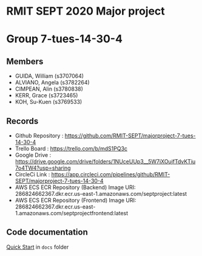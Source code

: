 # RMIT SEPT 2020 Major project

# Group 7-tues-14-30-4

## Members
* GUIDA, William (s3707064)
* ALVIANO, Angela (s3782264)
* CIMPEAN, Alin (s3780838)
* KERR, Grace (s3723465)
* KOH, Su-Kuen (s3769533)

## Records

* Github Repository : https://github.com/RMIT-SEPT/majorproject-7-tues-14-30-4
* Trello Board : https://trello.com/b/mdS1PQ3c
* Google Drive : https://drive.google.com/drive/folders/1NUceUUp3__5W7iXOujfTdvKTiu7o4TW4?usp=sharing
* CircleCi Link : https://app.circleci.com/pipelines/github/RMIT-SEPT/majorproject-7-tues-14-30-4
* AWS ECS ECR Repository (Backend) Image URI: 286824662367.dkr.ecr.us-east-1.amazonaws.com/septproject:latest
* AWS ECS ECR Repository (Frontend) Image URI: 286824662367.dkr.ecr.us-east-1.amazonaws.com/septprojectfrontend:latest

## Code documentation

[Quick Start](/docs/README.md) in `docs` folder
